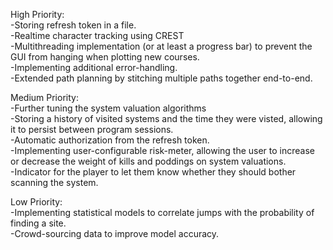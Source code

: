 High Priority: <br>
-Storing refresh token in a file. <br>
-Realtime character tracking using CREST<br>
-Multithreading implementation (or at least a progress bar) to prevent the GUI from hanging when plotting new courses. <br>
-Implementing additional error-handling. <br>
-Extended path planning by stitching multiple paths together end-to-end.
<p>
Medium Priority: <br>
-Further tuning the system valuation algorithms <br>
-Storing a history of visited systems and the time they were visted, allowing it to persist between program sessions.<br>
-Automatic authorization from the refresh token.<br>
-Implementing user-configurable risk-meter, allowing the user to increase or decrease the weight of kills and poddings on system valuations.<br>
-Indicator for the player to let them know whether they should bother scanning the system.
<p>
Low Priority: <br>
-Implementing statistical models to correlate jumps with the probability of finding a site. <br>
-Crowd-sourcing data to improve model accuracy. <br>
